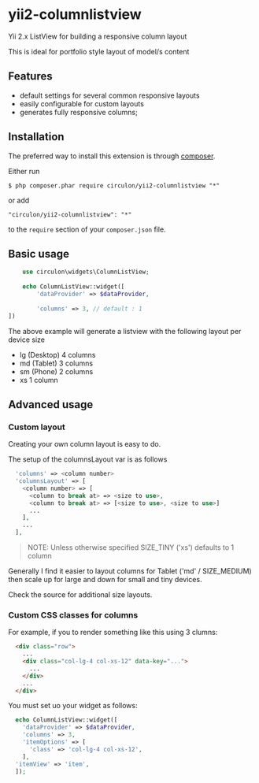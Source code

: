 yii2-columnlistview
===================

Yii 2.x ListView for building a responsive column layout

This is ideal for portfolio style layout of model/s content 
  
## Features
- default settings for several common responsive layouts
- easily configurable for custom layouts
- generates fully responsive columns; 
  
## Installation

The preferred way to install this extension is through [composer](http://getcomposer.org/download/).

Either run

```
$ php composer.phar require circulon/yii2-columnlistview "*"
```

or add

```
"circulon/yii2-columnlistview": "*"
```

to the ```require``` section of your `composer.json` file.

## Basic usage
```php
    use circulon\widgets\ColumnListView;
    
    echo ColumnListView::widget([
        'dataProvider' => $dataProvider,
        
        'columns' => 3, // default : 1
])
```

The above example will generate a listview with the following layout per device size
- lg (Desktop) 4 columns
- md (Tablet) 3 columns
- sm (Phone) 2 columns
- xs 1 column

## Advanced usage

### Custom layout

Creating your own column layout is easy to do.

The setup of the columnsLayout var is as follows

```php
  'columns' => <column number>
  'columnsLayout' => [
    <column number> => [
      <column to break at> => <size to use>,
      <column to break at> => [<size to use>, <size to use>] 
      ...
    ],
    ...
  ],
```
> NOTE: Unless otherwise specified SIZE_TINY ('xs') defaults to 1 column
 
Generally I find it easier to layout columns for Tablet ('md' / SIZE_MEDIUM) then 
scale up for large and down for small and tiny devices.

Check the source for additional size layouts.

### Custom CSS classes for columns

For example, if you to render something like this using 3 clumns:

```html
  <div class="row">
    ...
    <div class="col-lg-4 col-xs-12" data-key="...">
      ...
    </div>
    ...
  </div>
```

You must set uo your widget as follows:

```php
  echo ColumnListView::widget([
    'dataProvider' => $dataProvider,
    'columns' => 3,
    'itemOptions' => [
      'class' => 'col-lg-4 col-xs-12',
    ],
  'itemView' => 'item',
  ]);
```
